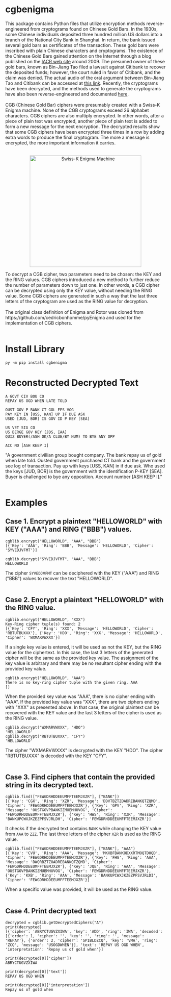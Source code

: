 # cgbenigma
This package contains Python files that utilize encryption methods reverse-engineered from cryptograms found on Chinese Gold Bars. In the 1930s, some Chinese individuals deposited three hundred million US dollars into a branch of the National City Bank in Shanghai. In return, the bank issued several gold bars as certificates of the transaction. These gold bars were inscribed with plain Chinese characters and cryptograms. The existence of the Chinese Gold Bars gained attention on the Internet through a blog published on the [IACR web site](https://www.iacr.org/misc/china/) around 2009. The presumed owner of these gold bars, known as Bin-Jiang Tao filed a lawsuit against Citibank to recover the deposited funds; however, the court ruled in favor of Citibank, and the claim was denied. The actual audio of the oral argument between Bin-Jiang Tao and Citibank can be accessed at [this link](https://www.courtlistener.com/audio/43830/bin-jiang-tao-v-citibank-n-a/). Recently, the cryptograms have been decrypted, and the methods used to generate the cryptograms have also been reverse-engineered and documented [here](https://github.com/milton6310/cgbCiphers.git).<br /><br />
CGB (Chinese Gold Bar) ciphers were presumably created with a Swiss-K Enigma machine. None of the CGB cryptograms exceed 26 alphabet characters. CGB ciphers are also multiply encrypted. In other words, after a piece of plain text was encrypted, another piece of plain text is added to form a new message for the next encryption. The decrypted results show that some CGB ciphers have been encrypted three times in a row by adding extra words to produce the final cryptogram. The more a message is encrypted, the more important information it carries.<br /><br />
<p align="center">
  <img src="https://www.cryptomuseum.com/crypto/enigma/img/300879/043/full.jpg" width="350" title="Swiss-K Enigma Machine">
</p>
To decrypt a CGB cipher, two parameters need to be chosen: the KEY and the RING values. CGB ciphers introduced a new method to further reduce the number of parameters down to just one. In other words, a CGB cipher can be decrypted using only the KEY value, without needing the RING value. Some CGB ciphers are generated in such a way that the last three letters of the cryptogram are used as the RING value for decryption.<br /><br />
The original class definition of Enigma and Rotor was cloned from https://github.com/cedricbonhomme/pyEnigma and used for the implementation of CGB ciphers.<br /><br />

# Install Library
```
py -m pip install cgbenigma
```
# Reconstructed Decrypted Text
```
A GOVT CIV BOU CO
REPAY US OGD WHEN LATE TOLD

OUST GOV P BANK CT GOL EES VOG
PAY KEY IN [USS, KAN] UP IF DUE ASK
USED [JUD, BOR] IS GOV ID P KEY [SEA]

US VET SIG CO
US BERGE GOV KEY [JDS, IAA]
QUIZ BUYER(/ASH OK/A CLUE/BY NUM) TO BYE ANY OPP

ACC NO [ASH KEEP I]
```
"A government civillian group bought company. The bank repay us of gold when late told. Ousted government purchased CT bank and the government see log of transaction. Pay up with keys [USS, KAN] in if due ask. Who used the keys [JUD, BOR] is the government with the identification P-KEY [SEA]. Buyer is challenged to bye any opposition. Account number [ASH KEEP I]."<br /><br />

# Examples
## Case 1. Encrypt a plaintext "HELLOWORLD" with KEY ("AAA") and RING ("BBB") values.
```
cgblib.encrypt("HELLOWORLD", "AAA", "BBB")
[{'Key': 'AAA', 'Ring': 'BBB', 'Message': 'HELLOWORLD', 'Cipher': 'SYVEDJVFMT'}]
```
```
cgblib.decrypt("SYVEDJVFMT", "AAA", "BBB")
HELLOWORLD
```
The cipher `SYVEDJVFMT` can be deciphered with the KEY ("AAA") and RING ("BBB") values to recover the text "HELLOWORLD".<br /><br />

## Case 2. Encrypt a plaintext "HELLOWORLD" with the RING value.
```
cgblib.encrypt("HELLOWORLD", "XXX")
Key-Ring cipher tuple(s) found: 2
[{'Key': 'CFY', 'Ring': 'XXX', 'Message': 'HELLOWORLD', 'Cipher': 'RBTUTBUXXX'}, {'Key': 'HDO', 'Ring': 'XXX', 'Message': 'HELLOWORLD', 'Cipher': 'WXMARVWXXX'}]
```
If a single key value is entered, it will be used as not the KEY, but the RING value for the ciphertext. In this case, the last 3 letters of the generated cipher will be the same as the provided key value. The assignment of the key value is arbitrary and there may be no resultant cipher ending with the provided key value.
```
cgblib.encrypt("HELLOWORLD", "AAA")
There is no key-ring cipher tuple with the given ring, AAA
[]
```
When the provided key value was "AAA", there is no cipher ending with "AAA". If the provided key value was "XXX", there are two ciphers ending with "XXX" as presented above. In that case, the original plaintext can be recovered with the KEY value and the last 3 letters of the cipher is used as the RING value.
```
cgblib.decrypt("WXMARVWXXX", "HDO")
'HELLOWORLD'
cgblib.decrypt("RBTUTBUXXX", "CFY")
'HELLOWORLD'
```
The cipher "WXMARVWXXX" is decrypted with the KEY "HDO".
The cipher "RBTUTBUXXX" is decoded with the KEY "CFY".<br /><br />

## Case 3. Find ciphers that contain the provided string in its decrypted text.
```
cgblib.find(["FEWGDRHDDEEUMFFTEEMJXZR"], ["BANK"])
[{'Key': 'CGX', 'Ring': 'XZR', 'Message': 'DDVTBZTZOADREBANKQTZQMD', 'Cipher': 'FEWGDRHDDEEUMFFTEEMJXZR'}, {'Key': 'GPV', 'Ring': 'XZR', 'Message': 'OUSTGOVPBANKIZMUBMHUVOG', 'Cipher': 'FEWGDRHDDEEUMFFTEEMJXZR'}, {'Key': 'HWS', 'Ring': 'XZR', 'Message': 'BANKUPCWXJKZEZPFSVJRLDH', 'Cipher': 'FEWGDRHDDEEUMFFTEEMJXZR'}]
```
It checks if the decrypted text contains `BANK` while changing the KEY value from `AAA` to `ZZZ`. The last three letters of the cipher `XZR` is used as the RING value.
```
cgblib.find(["FEWGDRHDDEEUMFFTEEMJXZR"], ["BANK"], "AAA")
[{'Key': 'CVU', 'Ring': 'AAA', 'Message': 'MKXBFBANKODXXRTMOQTDHQD', 'Cipher': 'FEWGDRHDDEEUMFFTEEMJXZR'}, {'Key': 'FHG', 'Ring': 'AAA', 'Message': 'DWQRBZTZOADREBANKQTZQMD', 'Cipher': 'FEWGDRHDDEEUMFFTEEMJXZR'}, {'Key': 'JQE', 'Ring': 'AAA', 'Message': 'OUSTGOVPBANKIZMUBMHUVOG', 'Cipher': 'FEWGDRHDDEEUMFFTEEMJXZR'}, {'Key': 'KXB', 'Ring': 'AAA', 'Message': 'BANKUPCWXJKZEZPFSVJRLDI', 'Cipher': 'FEWGDRHDDEEUMFFTEEMJXZR'}]
```
When a specific value was provided, it will be used as the RING value.<br /><br />

## Case 4. Print decrypted text
```
decrypted = cgblib.getDecryptedCiphers("A")
print(decrypted)
[{'cipher': 'ABRYCTUGVZXIWA', 'key': 'ADD', 'ring': 'IWA', 'decoded': [{'order': 1, 'cipher': '', 'key': '', 'ring': '', 'message': 'REPAY'}, {'order': 2, 'cipher': 'SPIBLDZCQ', 'key': 'VMA', 'ring': 'ZCQ', 'message': 'USOGDWHEN'}], 'text': 'REPAY US OGD WHEN', 'interpretation': 'Repay us of gold when'}]
```
```
print(decrypted[0]['cipher'])
ABRYCTUGVZXIWA
```
```
print(decrypted[0]['text'])
REPAY US OGD WHEN
```
```
print(decrypted[0]['interpretation'])
Repay us of gold when
```
